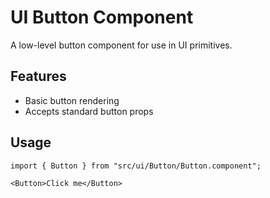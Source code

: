 # UI Button Component

A low-level button component for use in UI primitives.

## Features
- Basic button rendering
- Accepts standard button props

## Usage
```tsx
import { Button } from "src/ui/Button/Button.component";

<Button>Click me</Button>
``` 